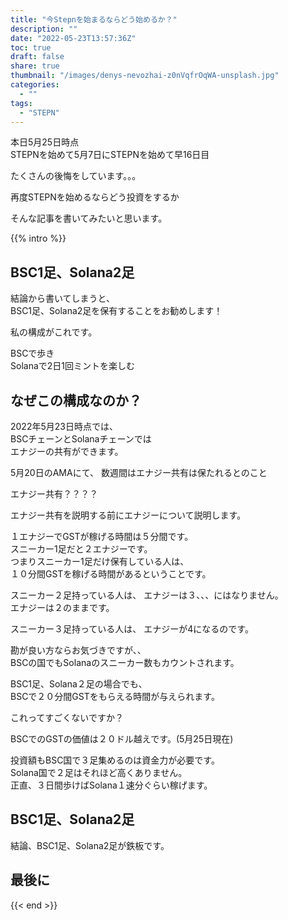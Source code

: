 ```yaml
---
title: "今Stepnを始まるならどう始めるか？"
description: ""
date: "2022-05-23T13:57:36Z"
toc: true
draft: false
share: true
thumbnail: "/images/denys-nevozhai-z0nVqfrOqWA-unsplash.jpg"
categories:
  - ""
tags:
  - "STEPN"
---
```


本日5月25日時点  
STEPNを始めて5月7日にSTEPNを始めて早16日目  

たくさんの後悔をしています。。。  

再度STEPNを始めるならどう投資をするか  
  
そんな記事を書いてみたいと思います。 

<!--more-->

{{% intro %}}

## BSC1足、Solana2足

結論から書いてしまうと、  
BSC1足、Solana2足を保有することをお勧めします！  

私の構成がこれです。  

BSCで歩き  
Solanaで2日1回ミントを楽しむ  

## なぜこの構成なのか？

2022年5月23日時点では、  
BSCチェーンとSolanaチェーンでは  
エナジーの共有ができます。  
  
5月20日のAMAにて、
数週間はエナジー共有は保たれるとのこと  

エナジー共有？？？？  

エナジー共有を説明する前にエナジーについて説明します。  

１エナジーでGSTが稼げる時間は５分間です。  
スニーカー1足だと２エナジーです。  
つまりスニーカー1足だけ保有している人は、  
１０分間GSTを稼げる時間があるということです。  

スニーカー２足持っている人は、
エナジーは３、、、にはなりません。  
エナジーは２のままです。  

スニーカー３足持っている人は、
エナジーが4になるのです。  

勘が良い方ならお気づきですが、、  
BSCの国でもSolanaのスニーカー数もカウントされます。  

BSC1足、Solana２足の場合でも、  
BSCで２０分間GSTをもらえる時間が与えられます。  

これってすごくないですか？   

BSCでのGSTの価値は２０ドル越えです。(5月25日現在)  

投資額もBSC国で３足集めるのは資金力が必要です。  
Solana国で２足はそれほど高くありません。  
正直、３日間歩けばSolana１速分ぐらい稼げます。  

## BSC1足、Solana2足

結論、BSC1足、Solana2足が鉄板です。

## 最後に

{{< end >}}






